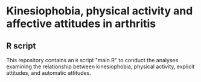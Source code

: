 # Kinesiophobia, physical activity and affective attitudes in arthritis

## R script
This repository contains an `R` script "main.R" to conduct the analyses examining the relationship between kinesiophobia, physical activity, explicit attitudes, and automatic attitudes.


